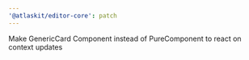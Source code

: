 ```yaml
---
'@atlaskit/editor-core': patch
---
```


Make GenericCard Component instead of PureComponent to react on context updates
